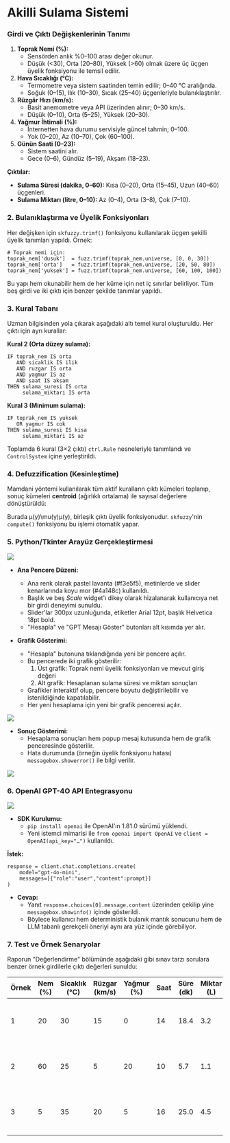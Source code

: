 # Akilli Sulama Sistemi

### Girdi ve Çıktı Değişkenlerinin Tanımı

1. **Toprak Nemi (%):**
    - Sensörden anlık %0–100 arası değer okunur.
    - Düşük (<30), Orta (20–80), Yüksek (>60) olmak üzere üç üçgen üyelik fonksiyonu ile temsil edilir.
2. **Hava Sıcaklığı (°C):**
    - Termometre veya sistem saatinden temin edilir; 0–40 °C aralığında.
    - Soğuk (0–15), Ilık (10–30), Sıcak (25–40) üçgenleriyle bulanıklaştırılır.
3. **Rüzgâr Hızı (km/s):**
    - Basit anemometre veya API üzerinden alınır; 0–30 km/s.
    - Düşük (0–10), Orta (5–25), Yüksek (20–30).
4. **Yağmur İhtimali (%):**
    - İnternetten hava durumu servisiyle güncel tahmin; 0–100.
    - Yok (0–20), Az (10–70), Çok (60–100).
5. **Günün Saati (0–23):**
    - Sistem saatini alır.
    - Gece (0–6), Gündüz (5–19), Akşam (18–23).

**Çıktılar:**

- **Sulama Süresi (dakika, 0–60):** Kısa (0–20), Orta (15–45), Uzun (40–60) üçgenleri.
- **Sulama Miktarı (litre, 0–10):** Az (0–4), Orta (3–8), Çok (7–10).

### 2. Bulanıklaştırma ve Üyelik Fonksiyonları

Her değişken için `skfuzzy.trimf()` fonksiyonu kullanılarak üçgen şekilli üyelik tanımları yapıldı. Örnek:

```
# Toprak nemi için:
toprak_nem['dusuk']  = fuzz.trimf(toprak_nem.universe, [0, 0, 30])
toprak_nem['orta']   = fuzz.trimf(toprak_nem.universe, [20, 50, 80])
toprak_nem['yuksek'] = fuzz.trimf(toprak_nem.universe, [60, 100, 100])
```

Bu yapı hem okunabilir hem de her küme için net iç sınırlar belirliyor. Tüm beş girdi ve iki çıktı için benzer şekilde tanımlar yapıldı.

### 3. Kural Tabanı

Uzman bilgisinden yola çıkarak aşağıdaki altı temel kural oluşturuldu. Her çıktı için ayrı kurallar:

**Kural 2 (Orta düzey sulama):**

```
IF toprak_nem IS orta  
   AND sicaklik IS ilik  
   AND ruzgar IS orta  
   AND yagmur IS az  
   AND saat IS aksam  
THEN sulama_suresi IS orta  
     sulama_miktari IS orta  
```

**Kural 3 (Minimum sulama):**

```
IF toprak_nem IS yuksek  
   OR yagmur IS cok  
THEN sulama_suresi IS kisa  
     sulama_miktari IS az  
```

Toplamda 6 kural (3×2 çıktı) `ctrl.Rule` nesneleriyle tanımlandı ve `ControlSystem` içine yerleştirildi.

### 4. Defuzzification (Kesinleştime)

Mamdani yöntemi kullanılarak tüm aktif kuralların çıktı kümeleri toplanıp, sonuç kümeleri **centroid** (ağırlıklı ortalama) ile sayısal değerlere dönüştürüldü:

Burada μ(y)\mu(y)μ(y), birleşik çıktı üyelik fonksiyonudur. `skfuzzy`'nin `compute()` fonksiyonu bu işlemi otomatik yapar.

### 5. Python/Tkinter Arayüz Gerçekleştirmesi

<img src="sulamasistemi.png">

- **Ana Pencere Düzeni:**
    - Ana renk olarak pastel lavanta (#f3e5f5), metinlerde ve slider kenarlarında koyu mor (#4a148c) kullanıldı.
    - Başlık ve beş *Scale* widget'ı dikey olarak hizalanarak kullanıcıya net bir girdi deneyimi sunuldu.
    - Slider'lar 300px uzunluğunda, etiketler Arial 12pt, başlık Helvetica 18pt bold.
    - "Hesapla" ve "GPT Mesajı Göster" butonları alt kısımda yer alır.

- **Grafik Gösterimi:**
    - "Hesapla" butonuna tıklandığında yeni bir pencere açılır.
    - Bu pencerede iki grafik gösterilir:
        1. Üst grafik: Toprak nemi üyelik fonksiyonları ve mevcut giriş değeri
        2. Alt grafik: Hesaplanan sulama süresi ve miktarı sonuçları
    - Grafikler interaktif olup, pencere boyutu değiştirilebilir ve istenildiğinde kapatılabilir.
    - Her yeni hesaplama için yeni bir grafik penceresi açılır.

<img src="grafikcpng">

- **Sonuç Gösterimi:**
    - Hesaplama sonuçları hem popup mesaj kutusunda hem de grafik penceresinde gösterilir.
    - Hata durumunda (örneğin üyelik fonksiyonu hatası) `messagebox.showerror()` ile bilgi verilir.

<img src="hesapla.png">

### 6. OpenAI GPT-4O API Entegrasyonu

<img src="ai.png">

- **SDK Kurulumu:**
    - `pip install openai` ile OpenAI'ın 1.81.0 sürümü yüklendi.
    - Yeni istemci mimarisi ile `from openai import OpenAI` ve `client = OpenAI(api_key="…")` kullanıldı.

**İstek:**

```
response = client.chat.completions.create(
    model="gpt-4o-mini",
    messages=[{"role":"user","content":prompt}]
)
```

- **Cevap:**
    - Yanıt `response.choices[0].message.content` üzerinden çekilip yine `messagebox.showinfo()` içinde gösterildi.
    - Böylece kullanıcı hem deterministik bulanık mantık sonucunu hem de LLM tabanlı gerekçeli öneriyi aynı ara yüz içinde görebiliyor.

### 7. Test ve Örnek Senaryolar

Raporun "Değerlendirme" bölümünde aşağıdaki gibi sınav tarzı sorulara benzer örnek girdilerle çıktı değerleri sunuldu:

| Örnek | Nem (%) | Sicaklık (°C) | Rüzgar (km/s) | Yağmur (%) | Saat | Süre (dk) | Miktar (L) | Kısa Açıklama |
| --- | --- | --- | --- | --- | --- | --- | --- | --- |
| 1 | 20 | 30 | 15 | 0 | 14 | 18.4 | 3.2 | Nem düşük, sıcak, gündüz = uzun. |
| 2 | 60 | 25 | 5 | 20 | 10 | 5.7 | 1.1 | Nem orta, az yağmur, sabah = kısa. |
| 3 | 5 | 35 | 20 | 5 | 16 | 25.0 | 4.5 | Nem çok düşük, rüzgar yüksek = çok. |
